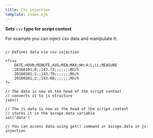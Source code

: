 ```yaml
---
title: Csv injection
template: index.njk
---
```


**Sets** ```csv``` **type for script context**

For example you can inject csv data and manipulate it:

```dps

// Defines data via csv-injection 

<?csv
    DATE;HOUR;MINUTE;AVG;MIN;MAX;HH;H;L;LL;MEASURE
    20160101;0;;143.73;;;;;;;Rh/h
    20160101;1;;143.79;;;;;;;Rh/h
    20160101;2;;143.68;;;;;;;Rh/h
?>

// The data is now at the head of the script context
// converts it to js structure
json()

// The js data is now at the head of the script context
// stores it in the $scope.data variable 
set('data')

// You can access data using get() command or $scope.data in js-injection

```

